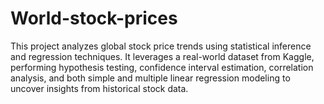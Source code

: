 # World-stock-prices
This project analyzes global stock price trends using statistical inference and regression techniques. It leverages a real-world dataset from Kaggle, performing hypothesis testing, confidence interval estimation, correlation analysis, and both simple and multiple linear regression modeling to uncover insights from historical stock data.
